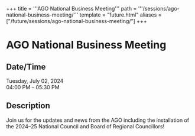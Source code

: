 +++
title = '''AGO National Business Meeting'''
path = '''/sessions/ago-national-business-meeting/'''
template = "future.html"
aliases = ["/future/sessions/ago-national-business-meeting/"]
+++

<h1>AGO National Business Meeting</h1>

<h2>Date/Time</h2>
<p>Tuesday, July 02, 2024<br>
04:00 PM – 05:30 PM</p>
<h2>Description</h2>

<div class="ag87-crtemvc-hsbk"><div class="css-vsf5of"><p class="carina-rte-public-DraftStyleDefault-block">Join us for the updates and news from the AGO including the installation of the 2024–25 National Council and Board of Regional Councillors!</p></div></div>


